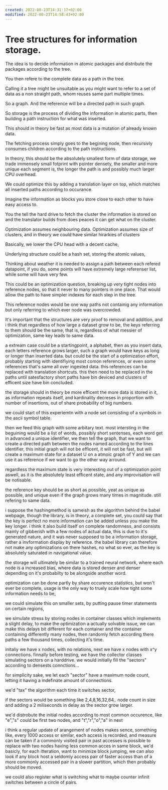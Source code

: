 ```yaml
---
created: 2022-08-23T14:31:17+02:00
modified: 2022-08-23T14:58:43+02:00
---
```


# Tree structures for information storage.

The idea is to decide information in atomic packages and distribute the packages according to the tree.

You then refere to the complete data as a path in the tree.


Calling it a tree might be unsuitable as you might want to refer to a set of data as a non straight path, whom reuses same part multiple times.

So a graph. 
And the reference will be a directed path in such graph.

So storage is the process of dividing the information in atomic parts, then building a path instruction for what was inserted.

This should in theory be fast as most data is a mutation of already known data.

The fetching process simply goes to the begining node, then recursivly consumes children according to the path instructions.

In theory, this should be the absolutely smallest form of data storage, we trade immensely small fotprint with pointer densety, the smaller and more unique each segment is, the longer the path is and possibly much larger CPU overhead.

We could optimize this by adding a translation layer on top, which matches all inserted paths according to occurance.

Imagine the information as blocks you store close to each other to have easy access to.

You the tell the hard drive to fetch the cluster the information is stored on and the translator builds from does peaces it can get what on the cluster.

Optimization assumes neighbouring data.
Optimization assumes size of clusters, and in theory we could have similar hirarkies of clusters

Basically, we lower the CPU head with a decent cache,



Underlying structure could be a hash set, storing the atomic values,

Thinking about weather it is needed to assign a path between each refered datapoint, if you do, some points will have extremely large referenser list, while some will have very few.

This could be an optimization question, breaking up very tight nodes into reference nodes, so that it never to many pointers in one place.
That would allow the path to have simpler indexes for each step in the tree.

This reference nodes would be one way paths not containig any information but only referring to which ever node was overcrowded.

It's important that the structures are very proof to removal and addition, and i think that regardless of how large a dataset grow to be, the keys referring to them should be the same, that is, regardless of what messier of optimization, same key leads to same data.


a extream case could be a startingpoint, a alphabet, then as you insert data, each letters reference grows larger, 
such a graph would have keys as long or longer than inserted data.
but could be the start of a optimization effort, probably starting with identifiying most comon references, or even some references that's same all over ingested data.
this references can be replaced with translation shortcuts.
this then need to be replaced in the paths until satesfactory short paths have bin deviced and clusters of efficent size have bin concluded.

the storage should in theory be more efficent the more data is stored in it, as information repeats itself, and kardinality decreses in proportion with number of insertions, out of share probability of big numbers.


we could start of this experiemtn with a node set consisting of a symbols in the ascii symbol table.

then we feed this graph with some arbitary text. most intersting in the beguining would be a list of words, possibly short sentenses, 
each word get in advanced a unique identifier, we then tell the graph, that we want to create a directed path between the nodes named according to the lines identifier, 
this initial graph will not be efficent, it will not be fast, but will create a maximum state for a dataset U on a atmoic graph of Y
and we can use it as reference if we want to go the other way arround.

regardless the maximum state is very interesting out of a optimization point aswell, as it is the absolutely least efficent state, and any improvisation will be notisable.

the reference key should be as short as possible, yeat as unique as possible, and unique even if the graph grows many times in magnitude.
still refering to same data.


i suppose the hashingmethod is sameish as the algorithm behind the babel webpage, though the library, is in theory, a complete set, you could say that the key is perfect no more information can be added unless you make the key longer.
i think it also build itself on complete randomness, and consists mainly of gibberish with a few nodes of actual data, 
this is due to it's generated nature, and it was never supposed to be a information storage, rather a invformation display by reference.
the babel library can therefore not make any optimizations on there hashes, no what so ever, as the key is absolutely saturated in navigational value.


the storage will ultimately be similar to a trained neural network, where each node is a increased bias, 
where data is stored denser and denser depending on it's probabilty to be alongside another word.

optimization can be done partly by share occurence statistics, but won't ever be complete, 
usage is the only way to truely scale how tight some information needs to be, 

we could simulate this on smaller sets, by putting pause timer statements on certain regions, 

we simulate stress by storing nodes in container classes which implements a slight delay, to make the optimization a actually solvable issue, we can make this delays bit different for each container and the container containing differently many nodes, 
then randomly fetch according there paths a few thousand times, collecting it's time.

initaliy we have x nodes, with no relations,
next we have x nodes with x^y connections.
finnally before testing, we have the collector classes simulating sectors on a harddrive.
we would initially fill the "sectors" according to densests connctions...

for simplicity sake, we let each "sector" have a maximum node count, letting it having a indefinate amount of connections.

we'd "tax" the algorithm each time it switches sector, 

if the sectors would be something like 2,4,8,16,32,64.. node count in size and adding a 2 miliseconds in delay as the sector grow larger.

we'd distrobute the initial nodes according to most common occurence, like "e","s" could be first two nodes, and "t","r","o","a" in next 

i think a regular update of arangement of nodes makes sence, something like, every 1000 access or similar, each access is recorded, 
and measure can be taken if a commonly visited pair in past accesses is possible to replace with two nodes having less common acces in same block,
we'd basicly, for each itteration, want to minimize block jumping, we can also look if any block host a seldomly access pair of faster access than of a more commonly accessed pair in a slower partition, which then probably should be moved.

we could also register what is switching what to maybe counter infinit switches between a circle of pairs.





